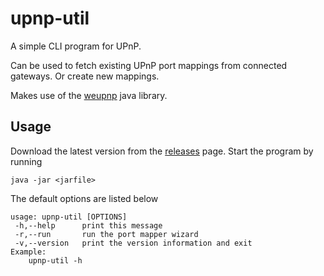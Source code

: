 # upnp-util
A simple CLI program for UPnP.

Can be used to fetch existing UPnP port mappings from connected gateways. Or create new mappings.

Makes use of the [weupnp](https://github.com/bitletorg/weupnp) java library.

## Usage

Download the latest version from the [releases](https://github.com/Artorp/upnp-util/releases) page. Start the program by running

```
java -jar <jarfile>
```

The default options are listed below

```
usage: upnp-util [OPTIONS]
 -h,--help      print this message
 -r,--run       run the port mapper wizard
 -v,--version   print the version information and exit
Example:
    upnp-util -h
```
